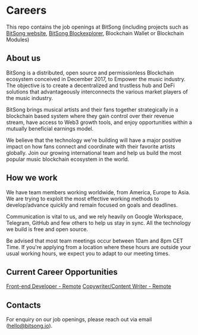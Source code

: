 # Careers

This repo contains the job openings at BitSong (including projects such as [BitSong website](https://bitsong.io/), [BitSong Blockexplorer](https://explorebitsong.com/), Blockchain Wallet or Blockchain Modules)

## About us

BitSong is a distributed, open source and permissionless Blockchain ecosystem conceived in December 2017, to Empower the music industry. The objective is to create a decentralized and trustless hub and DeFi solutions that advantageously interconnects the various market players of the music industry.

BitSong brings musical artists and their fans together strategically in a blockchain based system where they gain control over their revenue stream, have access to Web3 growth tools, and enjoy opportunities within a mutually beneficial earnings model.

We believe that the technology we're building will have a major positive impact on how fans connect and coordinate with their favorite artists globally. Join our growing international team and help us build the most popular music blockchain ecosystem in the world.

## How we work

We have team members working worldwide, from America, Europe to Asia.
We are trying to exploit the most effective working methods to develop/advance quickly and remain focused on goals and deadlines.

Communication is vital to us, and we rely heavily on Google Workspace, Telegram, GitHub and few others to help us stay in sync. All the technology we build is free and open source.

Be advised that most team meetings occur between 10am and 8pm CET Time. If you're applying from a location where these hours are outside your usual working hours, we expect you to adapt to our meeting times.

## Current Career Opportunities

[Front-end Developer - Remote](https://github.com/bitsongofficial/careers/blob/main/Frontend_Developer_Remote)
[Copywriter/Content Writer - Remote](https://github.com/bitsongofficial/careers/blob/main/Copywriter_Content_Writer_Remote)

## Contacts
For enquiry on our job openings, please reach out via email (hello@bitsong.io).
